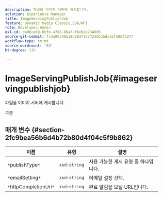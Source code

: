 ```yaml
---
description: 파일을 이미지 서버에 게시합니다.
solution: Experience Manager
title: ImageServingPublishJob
feature: Dynamic Media Classic,SDK/API
role: Developer,Admin
exl-id: dad6ca6b-6bfe-4788-8ba7-f6cb2a734800
source-git-commit: fcda99340a18d5037157723bb3bdca5fa9df3277
workflow-type: tm+mt
source-wordcount: '43'
ht-degree: 11%

---
```


# ImageServingPublishJob{#imageservingpublishjob}

파일을 이미지 서버에 게시합니다.

구문

## 매개 변수 {#section-2fc9bea56b6d4b72b80d4f04c5f9b862}

| 이름 | 유형 | 설명 |
|---|---|---|
| `*`publishType`*` | `xsd:string` | 사용 가능한 게시 유형 중 하나입니다. |
| `*`emailSetting`*` | `xsd:string` | 이메일 설정 선택. |
| `*`httpCompletionUrl`*` | `xsd:string` | 완료 알림을 보낼 URL입니다. |
